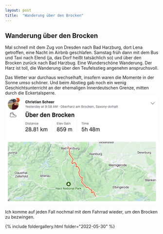 ```yaml
---
layout: post
title:  "Wanderung über den Brocken"
---
```


## Wanderung über den Brocken
Mal schnell mit dem Zug von Dresden nach Bad Harzburg, dort Lena getroffen, eine Nacht im Airbnb geschlafen. Samstag früh dann mit dem Bus und Taxi nach Elend (ja, das Dorf heißt tatsächlich so) und über den Brocken zurück nach Bad Harzbug. Eine Wunderschöne Wanderung. Der Harz ist toll, die Wanderung über den Teufelsstieg angenehm anspruchsvoll.

Das Wetter war durchaus wechselhaft, insofern waren die Momente in der Sonne umso schöner. Und beim Abstieg gab noch ein wenig Geschichtsunterricht an der ehemaligen Innerdeutschen Grenze, mitten durch die Eckertalsperre.
![](/assets/brocken_strava.png)

Ich komme auf jeden Fall nochmal mit dem Fahrrad wieder, um den Brocken zu bezwingen.

{% include foldergallery.html folder="2022-05-30" %}
